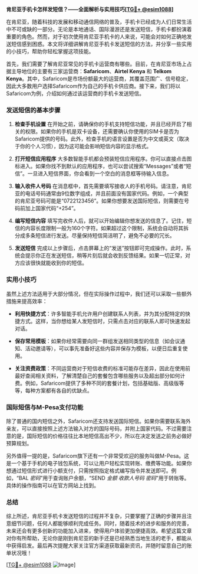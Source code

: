 **肯尼亚手机卡怎样发短信？——全面解析与实用技巧[[TG💪+ @esim1088](https://t.me/s/esim1088)]**

在肯尼亚，随着科技的发展和移动通信网络的普及，手机卡已经成为人们日常生活中不可或缺的一部分。无论是本地通话、国际漫游还是发送短信，手机卡都扮演着重要的角色。然而，对于初次使用肯尼亚手机卡的人来说，可能会对如何正确地发送短信感到困惑。本文将详细讲解肯尼亚手机卡发送短信的方法，并分享一些实用的小技巧，帮助你轻松掌握这项技能。

首先，我们需要了解肯尼亚常见的手机卡运营商有哪些。目前，在肯尼亚市场上占据主导地位的主要有三家运营商：**Safaricom**、**Airtel Kenya** 和 **Telkom Kenya**。其中，Safaricom是市场份额最大的运营商，其覆盖范围广、信号稳定，因此大多数用户选择Safaricom作为自己的手机卡供应商。接下来，我们将以Safaricom为例，介绍如何通过该运营商的手机卡发送短信。

### 发送短信的基本步骤

1. **检查手机设置**
   在开始之前，请确保你的手机支持短信功能，并且已经开启了相关的权限。如果你的手机是双卡设备，还需要确认你使用的SIM卡是否为Safaricom提供的号码。此外，检查手机的语言设置是否为中文或英文（取决于你的个人习惯），因为这可能会影响短信内容的显示格式。

2. **打开短信应用程序**
   大多数智能手机都会预装短信应用程序。你可以直接点击图标进入。如果你找不到默认的应用程序，也可以尝试搜索“Messages”或者“短信”。一旦进入短信界面，你会看到一个空白的消息框等待输入信息。

3. **输入收件人号码**
   在消息框中，首先需要填写接收人的手机号码。请注意，肯尼亚的电话号码通常由9位数字组成，并且前面没有国家代码。例如，一个典型的肯尼亚号码可能是“0722123456”。如果你想要发送国际短信，则需要在号码前加上国家代码“+254”。

4. **编写短信内容**
   填写完收件人后，就可以开始编辑你想发送的信息了。记住，短信的内容长度限制一般为160个字符。如果超过这个限制，系统会自动将其拆分成多条短信进行发送。尽量保持短信简洁明了，避免不必要的冗长。

5. **发送短信**
   完成以上步骤后，点击屏幕上的“发送”按钮即可完成操作。此时，系统会提示你正在发送短信，稍等片刻后就会收到反馈结果。如果一切正常，对方应该很快就能收到你的短信。

### 实用小技巧

虽然上述方法适用于大部分情况，但在实际操作过程中，我们还可以采取一些额外措施来提高效率：

- **利用快捷方式**：许多智能手机允许用户创建联系人列表，并为其分配特定的快捷方式。这样，当你想给某人发短信时，只需点击对应的联系人即可快速发起对话。
  
- **保存常用模板**：如果你经常需要向同一群组发送相同类型的信息（如会议通知、活动邀请等），可以事先准备好这些内容并保存为模板，以便日后重复使用。

- **关注资费政策**：不同运营商对于短信收费的标准可能存在差异，因此在使用前最好查阅相关资料，了解清楚自己的套餐包含哪些服务以及超出部分如何计费。例如，Safaricom提供了多种不同的套餐计划，包括基础版、高级版等等，每种方案都有各自的优缺点。

### 国际短信与M-Pesa支付功能

除了普通的国内短信之外，Safaricom还支持发送国际短信。如果你需要联系海外亲友，可以直接按照上述方法输入对方的国际号码，并附上国家代码。不过需要注意的是，国际短信的价格往往比本地短信高出不少，所以在决定发送之前务必做好预算规划。

另外值得一提的是，Safaricom旗下还有一个非常受欢迎的服务叫做M-Pesa。这是一个基于手机的电子钱包系统，可以让用户轻松实现转账、缴费等功能。如果你想通过短信形式进行小额支付，只需按照指定格式编写指令并发送即可。例如，“BAL *密码*”用于查询账户余额，“SEND *金额* *收款人号码* *密码*”用于转账等。具体的操作指南可以在官方网站上找到。

### 总结

综上所述，肯尼亚手机卡发送短信的过程并不复杂，只要掌握了正确的步骤并且注意细节问题，任何人都能够顺利完成任务。同时，随着技术的进步和服务的完善，未来还会有更多创新的功能加入进来，使得用户体验更加便捷高效。希望这篇文章对你有所帮助，无论你是刚到肯尼亚的新手还是已经熟悉当地生活的老手，都能从中获得启发。最后再次提醒大家关注官方渠道获取最新资讯，并随时留意自己的账单状况哦！

[[TG💪+ @esim1088](https://t.me/s/esim1088) ![Image](https://i.postimg.cc/4NQfJmqS/Snipaste-2025-05-13-00-14-12.png)]